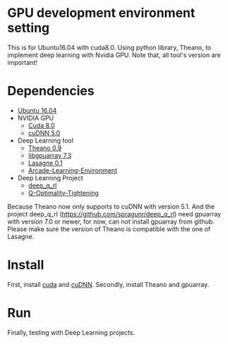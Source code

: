 # GPU development environment setting
This is for Ubuntu16.04 with cuda8.0. Using python library, Theano, to implement deep learning with Nvidia GPU.
Note that, all tool's version are important!

# Dependencies
- [Ubuntu 16.04](http://breakdance.io)
- NVIDIA GPU
  - [Cuda 8.0](https://developer.nvidia.com/cuda-download)
  - [cuDNN 5.0](https://developer.nvidia.com/cudnn)
- Deep Learning tool
  - [Theano 0.9](https://github.com/Theano/Theano)
  - [libgpuarray 7.3](http://deeplearning.net/software/libgpuarray/installation.html)
  - [Lasagne 0.1](https://github.com/Lasagne/Lasagne)
  - [Arcade-Learning-Environment](https://github.com/mgbellemare/Arcade-Learning-Environment)
- Deep Learning Project
  - [deep_q_rl](https://github.com/spragunr/deep_q_rl)
  - [Q-Optimality-Tightening](https://github.com/ShibiHe/Q-Optimality-Tightening)

Because Theano now only supports to cuDNN with version 5.1. And the project deep_q_rl (https://github.com/spragunr/deep_q_rl) need gpuarray with version 7.0 or newer, for now, can not install gpuarray from github. Please make sure the version of Theano is compatible with the one of Lasagne.


# Install
First, install [cuda](https://github.com/thumbe12856/GPU-development-environment-setting/tree/master/cuda) and [cuDNN](https://github.com/thumbe12856/GPU-development-environment-setting/tree/master/cuda/cuDNN).
Secondly, install Theano and gpuarray.

# Run
Finally, testing with Deep Learning projects.
